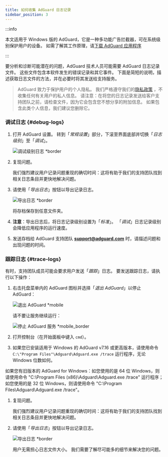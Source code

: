 ```yaml
---
title: 如何收集 AdGuard 日志记录
sidebar_position: 3
---
```


:::info

本文适用于 Windows 版的 AdGuard，它是一种多功能广告拦截器，可在系统级别保护用户的设备。 如需了解其工作原理，请[下载 AdGuard 应用程序](https://agrd.io/download-kb-adblock)

:::

要分析和诊断可能潜在的问题，AdGuard 技术人员可能需要 AdGuard 日志记录文件。 这些文件包含本软件发生的错误记录和其它事件。 下面是简短的说明，描述获取日志文件的方法，并在必要时将其发送给支持服务。

> AdGuard 致力于保护用户的个人隐私。 我们严格遵守我们的[隐私政策](https://adguard.com/en/privacy/windows.html) ，不收集任何有关用户的私人信息。 请注意：在将您的日志记录发送给客户支持团队之前，请检查文件，因为它会包含您不想分享的附加信息。 如果包含此类个人信息，我们建议您删除它。

### 调试日志 {#debug-logs}

1. 打开 AdGuard 设置。 转到「*常规设置*」部分，下滚至界面底部并切换「*日志级别*」至「*调试*」。

    ![调试级别日志 *border](https://cdn.adtidy.org/content/kb/ad_blocker/windows/solving-problems/adg-logs-1.png)

1. 复现问题。

    我们强烈建议用户记录问题重现的确切时间：这将有助于我们的支持团队找到相关日志条目并更快地解决问题。

1. 请使用「*导出日志*」按钮以导出记录日志。

    ![导出日志 *border](https://cdn.adtidy.org/content/kb/ad_blocker/windows/solving-problems/adg-logs-2.png)

    将存档保存到任意文件夹。

1. **注意**：导出日志后，将日志记录级别设置为「*标准*」。 「*调试*」日志记录级别会降低应用程序的运行速度。

1. 发送存档给 AdGuard 支持团队 **support@adguard.com** 时，请描述问题和出现问题的时间。

### 跟踪日志 {#trace-logs}

有时，支持团队成员可能会要求用户发送「*跟踪*」日志。 要发送跟踪日志，请执行以下操作：

1. 右击托盘菜单内的 AdGuard 图标并选择「*退出 AdGuard*」以停止 AdGuard：

    ![退出 AdGuard *mobile](https://cdn.adtidy.org/content/kb/ad_blocker/windows/solving-problems/adg-logs-3.png)

    请不要让服务继续运行：

    ![停止 AdGuard 服务 *mobile_border](https://cdn.adtidy.org/public/Adguard/kb/newscreenshots/En/eng_logs_4.png)

1. 打开控制台（在开始面板中键入 `cmd`）。

1. 如果您已安装适用于 Windows 的 AdGuard v7.16 或更高版本，请使用命令 `C:\"Program Files"\Adguard\Adguard.exe /trace` 运行程序，无论 Windows 位数如何。

如果您有旧版本的 AdGuard for Windows：如您使用的是 64 位 Windows，则请使用命令 "C:\Program Files (x86)\Adguard\Adguard.exe /trace" 运行程序；如您使用的是 32 位 Windows，则请使用命令 "C:\Program Files\Adguard\Adguard.exe /trace"。

1. 复现问题。

    我们强烈建议用户记录问题重现的确切时间：这将有助于我们的支持团队找到相关日志条目并更快地解决问题。

1. 请使用「*导出日志*」按钮以导出记录日志。

    ![导出日志 *border](https://cdn.adtidy.org/content/kb/ad_blocker/windows/solving-problems/adg-logs-2.png)

    用户无需担心日志文件大小。 我们需要了解尽可能多的细节来解决您的问题。
